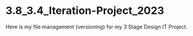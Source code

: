 # 3.8_3.4_Iteration-Project_2023
Here is my file management (versioning) for my 3 Stage Design IT Project.
